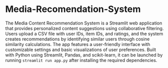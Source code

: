 # Media-Recomendation-System
The Media Content Recommendation System is a Streamlit web application that provides personalized content suggestions using collaborative filtering. Users upload a CSV file with user IDs, item IDs, and ratings, and the system creates recommendations by identifying similar users through cosine similarity calculations. The app features a user-friendly interface with customizable settings and basic visualizations of user preferences. Built with Python using Streamlit, Pandas, and scikit-learn, it can be launched by running `streamlit run app.py` after installing the required dependencies.
